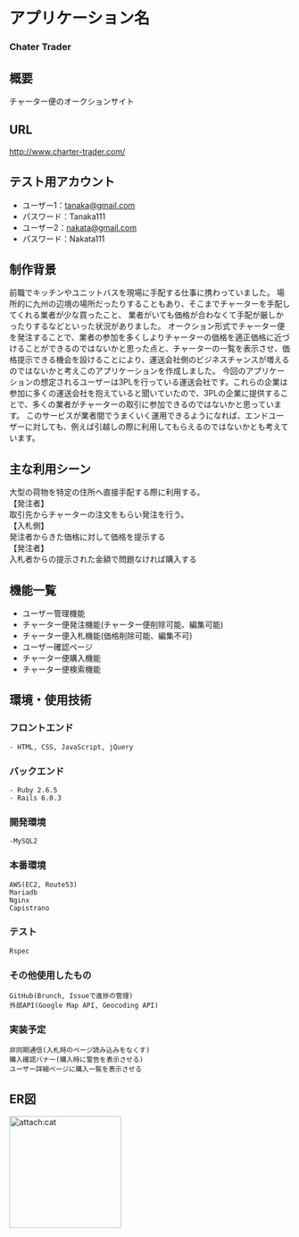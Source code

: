 # アプリケーション名
 ### Chater Trader

## 概要
  チャーター便のオークションサイト

## URL
  http://www.charter-trader.com/
## テスト用アカウント
  - ユーザー1：tanaka@gmail.com  
  - パスワード：Tanaka111  
  - ユーザー2：nakata@gmail.com  
  - パスワード：Nakata111  
## 制作背景
  前職でキッチンやユニットバスを現場に手配する仕事に携わっていました。
  場所的に九州の辺境の場所だったりすることもあり、そこまでチャーターを手配してくれる業者が少な買ったこと、
  業者がいても価格が合わなくて手配が厳しかったりするなどといった状況がありました。
  オークション形式でチャーター便を発注することで、業者の参加を多くしよりチャーターの価格を適正価格に近づけることができるのではないかと思った点と、チャーターの一覧を表示させ、価格提示できる機会を設けることにより、運送会社側のビジネスチャンスが増えるのではないかと考えこのアプリケーションを作成しました。
  今回のアプリケーションの想定されるユーザーは3PLを行っている運送会社です。これらの企業は参加に多くの運送会社を抱えていると聞いていたので、3PLの企業に提供することで、多くの業者がチャーターの取引に参加できるのではないかと思っています。
  このサービスが業者間でうまくいく運用できるようになれば、エンドユーザーに対しても、例えば引越しの際に利用してもらえるのではないかとも考えています。
## 主な利用シーン
  大型の荷物を特定の住所へ直接手配する際に利用する。  
  【発注者】  
    取引先からチャーターの注文をもらい発注を行う。  
  【入札側】  
    発注者からきた価格に対して価格を提示する  
  【発注者】  
    入札者からの提示された金額で問題なければ購入する  

## 機能一覧
  - ユーザー管理機能  
  - チャーター便発注機能(チャーター便削除可能、編集可能)  
  - チャーター便入札機能(価格削除可能、編集不可)  
  - ユーザー確認ページ  
  - チャーター便購入機能  
  - チャーター便検索機能  
## 環境・使用技術  
  ### フロントエンド  
    - HTML, CSS, JavaScript, jQuery
  ### バックエンド
    - Ruby 2.6.5
    - Rails 6.0.3

  ### 開発環境
    -MySQL2
  ### 本番環境
    AWS(EC2, Route53)
    Mariadb
    Nginx
    Capistrano

  ### テスト
    Rspec

  ### その他使用したもの
    GitHub(Brunch, Issueで進捗の管理)
    外部API(Google Map API, Geocoding API)

  ### 実装予定
    非同期通信(入札時のページ読み込みをなくす)
    購入確認バナー(購入時に警告を表示させる)
    ユーザー詳細ページに購入一覧を表示させる

## ER図
<img src="er図.png" alt="attach:cat" title="attach:cat" width="200" height="200">

